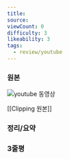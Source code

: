 ```yaml
---
title: 
source: 
viewCount: 0
difficulty: 3
likeability: 3
tags:
  - review/youtube
---
```


### 원본

![youtube 동영상]()

[[Clipping 원본]]


### 정리/요약




### 3줄평




